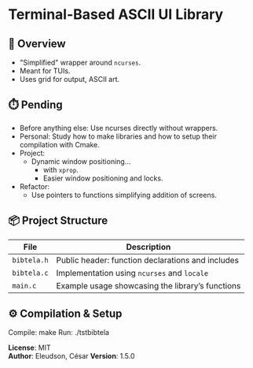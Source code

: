 # Terminal-Based ASCII UI Library

## 🧩 Overview

- "Simplified" wrapper around `ncurses`.
- Meant for TUIs.
- Uses grid for output, ASCII art.

## ⏱️ Pending
- Before anything else: Use ncurses directly without wrappers.
- Personal: Study how to make libraries and how to setup their compilation with Cmake.
- Project:
    - Dynamic window positioning...
        - with `xprop`.
        - Easier window positioning and locks.
- Refactor: 
    - Use pointers to functions simplifying addition of screens.

## 📦 Project Structure

| File        | Description                                       |
|-------------|---------------------------------------------------|
| `bibtela.h` | Public header: function declarations and includes |
| `bibtela.c` | Implementation using `ncurses` and `locale`       |
| `main.c`    | Example usage showcasing the library’s functions  |

## ⚙️ Compilation & Setup

Compile: make
Run: ./tstbibtela

**License**: MIT  
**Author**: Eleudson, César
**Version**: 1.5.0
